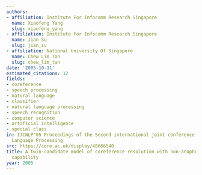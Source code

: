 ```yaml
---
authors:
- affiliation: Institute For Infocomm Research Singapore
  name: Xiaofeng Yang
  slug: xiaofeng_yang
- affiliation: Institute For Infocomm Research Singapore
  name: Jian Su
  slug: jian_su
- affiliation: National University Of Singapore
  name: Chew Lim Tan
  slug: chew_lim_tan
date: '2005-10-11'
estimated_citations: 12
fields:
- coreference
- speech processing
- natural language
- classifier
- natural language processing
- speech recognition
- computer science
- artificial intelligence
- special class
in: IJCNLP'05 Proceedings of the Second international joint conference on Natural
  Language Processing
src: https://core.ac.uk/display/48666540
title: A twin-candidate model of coreference resolution with non-anaphor identification
  capability
year: 2005
---
```

